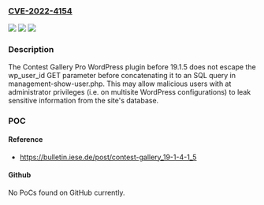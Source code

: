 ### [CVE-2022-4154](https://cve.mitre.org/cgi-bin/cvename.cgi?name=CVE-2022-4154)
![](https://img.shields.io/static/v1?label=Product&message=Contest%20Gallery%20Pro&color=blue)
![](https://img.shields.io/static/v1?label=Version&message=n%2Fa&color=blue)
![](https://img.shields.io/static/v1?label=Vulnerability&message=CWE-89%20SQL%20Injection&color=brighgreen)

### Description

The Contest Gallery Pro WordPress plugin before 19.1.5 does not escape the wp_user_id GET parameter before concatenating it to an SQL query in management-show-user.php. This may allow malicious users with at administrator privileges (i.e. on multisite WordPress configurations) to leak sensitive information from the site's database.

### POC

#### Reference
- https://bulletin.iese.de/post/contest-gallery_19-1-4-1_5

#### Github
No PoCs found on GitHub currently.

